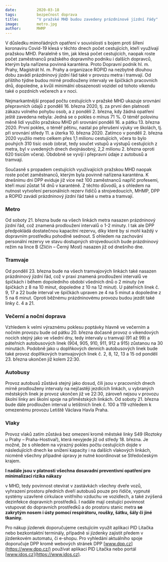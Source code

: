 ```yaml
---
date:         2020-03-18
tags:         bezpečnost doprava
title:        "V pražské MHD budou zavedeny prázdninové jízdní řády"
image: 	      metro.jpg
author:       MHMP
---
```


V důsledku mimořádných opatření v souvislosti s bojem proti šíření koronaviru Covid-19 klesá v těchto dnech počet cestujících, kteří využívají pražskou MHD. Paralelně s tím, jak klesá počet cestujících, naopak roste počet zaměstnanců pražského dopravního podniku i dalších dopravců, kterým byla nařízena povinná karanténa. Proto Dopravní podnik hl. m. Prahy, Magistrát hl. m. Prahy a organizace ROPID na nezbytně dlouhou dobu zavádí prázdninový jízdní řád také v provozu metra i tramvají. Od příštího týdne budou mírně prodlouženy intervaly ve špičkách pracovních dnů, dopoledne, a kvůli minimální obsazenosti vozidel od tohoto víkendu také o pozdních večerech a v noci.

Nejmarkantnější propad počtu cestujících v pražské MHD ukazuje srovnání přepravních údajů z pondělí 16. března 2020, tj. za první den platnosti zákazu volného pohybu osob, a z pondělí 2. března, kdy žádná opatření ještě zavedena nebyla: Jedná se o pokles o mínus 71 %. O téměř polovinu měně lidí využilo pražskou MHD při srovnání pondělí 16. a pátku 13. března 2020. První pokles, o téměř pětinu, nastal po přerušení výuky ve školách, tj. při srovnání středy 11. a úterka 10. března 2020. Zatímco v pondělí 2. března 2020 využilo metro celkem přes 1,1 milionu cestujících, včera to bylo pouhých 310 tisíc osob (obrat, tedy součet vstupů a výstupů cestujících z metra, byl v uvedených dnech dvojnásobný, 2,2 milionu 2. března oproti 620 tisícům včera). Obdobně se vyvíjí i přepravní údaje z autobusů a tramvají.

Současně s propadem cestujících využívajících pražskou MHD naopak roste počet zaměstnanců, kterým byla povinně nařízena karanténa. K dnešnímu dni DPP eviduje již více než 100 zaměstnanců napříč profesemi, kteří musí zůstat 14 dnů v karanténě. Z těchto důvodů, a s ohledem na nutnost vytvoření personálních rezerv řidičů a strojvedoucích, MHMP, DPP a ROPID zavádí prázdninový jízdní řád také u metra a tramvají.

### Metro

Od soboty 21. března bude na všech linkách metra nasazen prázdninový jízdní řád, což znamená prodloužení intervalů o 1-2 minuty. I tak ale DPP předpokládá dostatečnou kapacitní rezervu, díky které by si mohl každý v dopravním prostředku pohodlně sednout. S ohledem na zachování personální rezervy ve stavu dostupných strojvedoucích bude prázdninový režim na lince B (Zličín – Černý Most) nasazen již od dnešního dne.

### Tramvaje

Od pondělí 23. března bude na všech tramvajových linkách také nasazen prázdninový jízdní řád, což v praxi znamená prodloužení intervalů ve špičkách i během dopoledního období všedních dnů o 2 minuty (ve špičkách z 8 na 10 minut, dopoledne z 10 na 12 minut). U páteřních linek č. 9, 17 a 22 bude interval ve špičkách upraven ze 4 na 5 minut a dopoledne z 5 na 6 minut. Oproti běžnému prázdninovému provozu budou jezdit také linky č. 4 a 21.

### Večerní a noční doprava

Vzhledem k velmi výraznému poklesu poptávky hlavně ve večerním a nočním provozu bude od pátku 20. března dočasně provoz o víkendových nocích stejný jako ve všední dny, tedy intervaly u tramvají (91 až 99) a páteřních autobusových linek (904, 905, 910, 911, 912 a 915) zůstanou na 30 minutách. Podobně jako u doplňkových denních autobusových linek bude také provoz doplňkových tramvajových linek č. 2, 8, 12, 13 a 15 od pondělí 23. března ukončen již kolem 22:30.

### Autobusy

Provoz autobusů zůstává stejný jako dosud, čili jsou v pracovních dnech mírně prodlouženy intervaly na nejčastěji jezdících linkách, u vybraných městských linek je provoz ukončen již ve 22:30, zároveň nejsou v provozu školní linky ani školní spoje na příměstských linkách. Od soboty 21. března bude dále prodloužen interval u letištních linek č. 100 a 119 vzhledem k omezenému provozu Letiště Václava Havla Praha.

### Vlaky

Provoz vlaků zatím zůstává bez omezení kromě městské linky S49 (Roztoky u Prahy – Praha-Hostivař), která nevyjede již od středy 18. března. Je možné, že s ohledem na výrazný pokles počtu cestujících dojde v následujících dnech ke snížení kapacity i na dalších vlakových linkách, nicméně všechny případné úpravy je nutné koordinovat se Středočeským krajem.

**I nadále jsou v platnosti všechna dosavadní preventivní opatření pro minimalizaci rizika nákazy**

v MHD, tedy povinnost otevírat v zastávkách všechny dveře vozů, vyhrazení prostoru předních dveří autobusů pouze pro řidiče, vypnuté systémy uzavřené cirkulace vnitřního vzduchu ve vozidlech, a také zvýšená dezinfekce dopravních prostředků. I nadále mají cestující povinnost vstupovat do dopravních prostředků a do prostoru stanic metra **se zakrytým nosem i ústy pomocí respirátoru, roušky, šátku, šály či jiné tkaniny.**

Pro nákup jízdenek doporučujeme cestujícím využít aplikaci PID Lítačka nebo bezkontaktní terminály, případně si jízdenky zajistit předem v jízdenkovém automatu, či e-shopu. Pro vyhledání aktuálního spoje doporučuje DPP kromě webových stránek DPP [www.dpp.cz](https://www.dpp.cz/) používat aplikaci PID Lítačka nebo portál [www.idos.cz](https://www.idos.cz).
